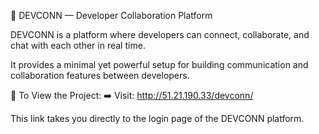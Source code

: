 🚀 DEVCONN — Developer Collaboration Platform

DEVCONN is a platform where developers can connect, collaborate, and chat with each other in real time.

It provides a minimal yet powerful setup for building communication and collaboration features between developers.

🔗 To View the Project:
➡️ Visit: http://51.21.190.33/devconn/

This link takes you directly to the login page of the DEVCONN platform.
